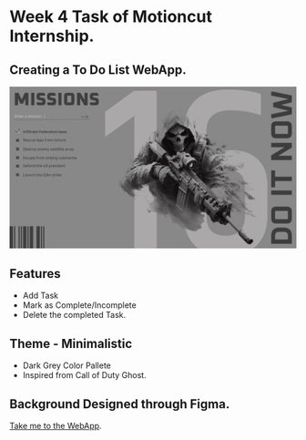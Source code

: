 # Week 4 Task of Motioncut Internship.

## Creating a To Do List WebApp.

![WebApp Screenshot](https://github.com/AmanKadam-16/AmanKadam-16.github.io/blob/main/Assets/SnapShot.png)

## Features
- Add Task
- Mark as Complete/Incomplete
- Delete the completed Task.

## Theme - Minimalistic
- Dark Grey Color Pallete
- Inspired from Call of Duty Ghost.

## Background Designed through Figma.

[Take me to the WebApp](https://amankadam-16.github.io/).

